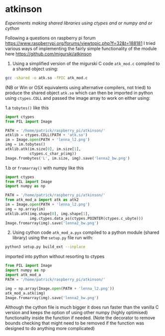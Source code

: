# atkinson
*Experiments making shared libraries using ctypes and or numpy and or cython*

Following a questions on raspberry pi forum https://www.raspberrypi.org/forums/viewtopic.php?f=32&t=188181
I tried various ways of implementing the fairly simple functionality of the module here
https://github.com/migurski/atkinson

1. Using a simplified version of the migurski C code `atk_mod.c` compiled to a shared object using:
``` bash
gcc -shared -o atk.so -fPIC atk_mod.c
```
(NB or Win or OSX equivalents using alternative compilers, not tried) to produce the shared object `atk.so`
which can then be imported in python using `ctypes.CDLL` and passed the image array to work on either using:

1.a  `tobytes()` like this
``` python
import ctypes
from PIL import Image

PATH = '/home/patrick/raspberry_pi/atkinson/'
atklib = ctypes.CDLL(PATH + 'atk.so')
im = Image.open(PATH + 'lenna_l2.png')
img = im.tobytes()
atklib.atk(im.size[0], im.size[1], 
           ctypes.c_char_p(img))
Image.frombytes('L', im.size, img).save('lenna2_bw.png')
```
1.b or `fromarray()` with numpy like this
``` python
import ctypes
from PIL import Image
import numpy as np

PATH = '/home/patrick/raspberry_pi/atkinson/'
from atk_mod_a import atk as atk2
im = Image.open(PATH + 'lenna_l2.png')
img = np.array(im)
atklib.atk(img.shape[0], img.shape[1], 
           img.ctypes.data_as(ctypes.POINTER(ctypes.c_ubyte)))
Image.fromarray(img).save('lenna2_bw.png')
```

2. Using cython code `atk_mod_a.pyx` compiled to a python module (shared library) using the `setup.py` file run with:
``` bash
python3 setup.py build_ext --inplace
```
imported into python without resorting to ctypes
``` python
from PIL import Image
import numpy as np
import atk_mod_a
PATH = '/home/patrick/raspberry_pi/atkinson/'

img = np.array(Image.open(PATH + 'lenna_l2.png'))
atk_mod_a.atk(img)
Image.fromarray(img).save('lenna2_bw.png')

```
Although the cython file is much bigger it does run faster than the vanilla C version and keeps the option of using other
numpy (highly optimised) functionality inside the function if needed. (Note the decorator to remove bounds checking that might
need to be removed if the function was designed to do anything more complicated)

